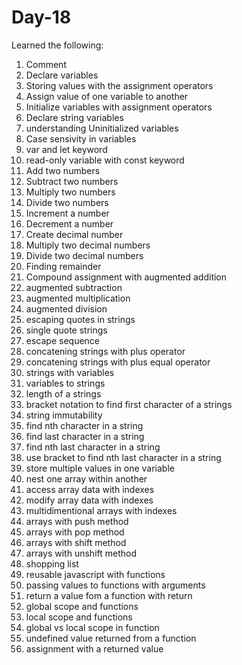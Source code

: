 # Day-18
Learned the following:

1. Comment
2. Declare variables
3. Storing values with the assignment operators
4. Assign value of one variable to another
5. Initialize variables with assignment operators
6. Declare string variables
7. understanding Uninitialized variables
8. Case sensivity in variables
9. var and let keyword
10. read-only variable with const keyword
11. Add two numbers
12. Subtract two numbers
13. Multiply two numbers
14. Divide two numbers
15. Increment a number
16. Decrement a number
17. Create decimal number 
18. Multiply two decimal numbers
19. Divide two decimal numbers
20. Finding remainder
21. Compound assignment with augmented addition
22. augmented subtraction
23. augmented multiplication
24. augmented division
25. escaping quotes in strings
26. single quote strings
27. escape sequence
28. concatening strings with plus operator
29. concatening strings with plus equal operator
30. strings with variables
31. variables to strings
32. length of a strings
33. bracket notation to find first character of a strings
34. string immutability
35. find nth character in a string
36. find last character in a string
37. find nth last character in a string
38. use bracket to find nth last character in a string
39. store multiple values in one variable
40. nest one array within another
41. access array data with indexes
42. modify array data with indexes
43. multidimentional arrays with indexes
44. arrays with push method
45. arrays with pop method
46. arrays with shift method
47. arrays with unshift method
48. shopping list
49. reusable javascript with functions
50. passing values to functions with arguments
51. return a value fom a function with return
52. global scope and functions
53. local scope and functions
54. global vs local scope in function
55. undefined value returned from a function
56. assignment with a returned value
